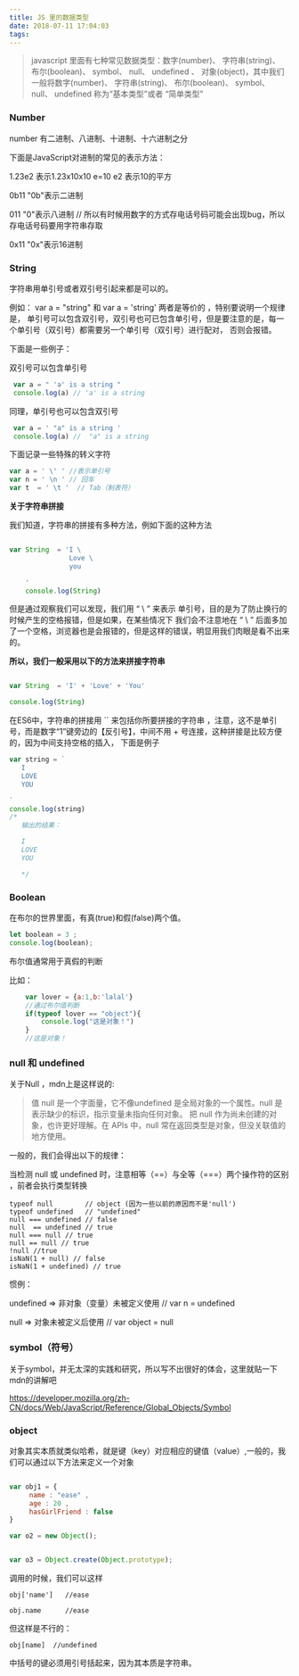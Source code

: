 ```yaml
---
title: JS 里的数据类型
date: 2018-07-11 17:04:03
tags:
---
```


>javascript 里面有七种常见数据类型：数字(number)、 字符串(string)、 布尔(boolean)、 symbol、 null、 undefined
、 对象(object)，其中我们一般将数字(number)、 字符串(string)、 布尔(boolean)、 symbol、 null、 undefined 称为“基本类型”或者
“简单类型”

### Number
number 有二进制、八进制、十进制、十六进制之分

下面是JavaScript对进制的常见的表示方法：

1.23e2   表示1.23x10x10  e=10 e2 表示10的平方

0b11 "0b"表示二进制

011   "0"表示八进制    // 所以有时候用数字的方式存电话号码可能会出现bug，所以存电话号码要用字符串存取

0x11  "0x"表示16进制


### String


字符串用单引号或者双引号引起来都是可以的。

例如： var a = "string" 和 var a = 'string' 两者是等价的 ，特别要说明一个规律是，
单引号可以包含双引号，双引号也可已包含单引号，但是要注意的是，每一个单引号（双引号）都需要另一个单引号（双引号）进行配对，
否则会报错。

下面是一些例子：

双引号可以包含单引号

```javascript
 var a = " 'a' is a string "
 console.log(a) // 'a' is a string

```
同理，单引号也可以包含双引号

```javascript
 var a = ' "a" is a string '
 console.log(a) //  "a" is a string

```

下面记录一些特殊的转义字符

```javascript
var a = ' \' ' //表示单引号
var n = ' \n ' // 回车
var t  = ' \t '  // Tab（制表符）
```


**关于字符串拼接**

我们知道，字符串的拼接有多种方法，例如下面的这种方法

```javascript

var String  = 'I \
               Love \
               you

    '
    console.log(String)
```
但是通过观察我们可以发现，我们用 “ \ ”  来表示 单引号，目的是为了防止换行的时候产生的空格报错，但是如果，在某些情况下
我们会不注意地在 “ \ ” 后面多加了一个空格，浏览器也是会报错的，但是这样的错误，明显用我们肉眼是看不出来的。

**所以，我们一般采用以下的方法来拼接字符串**

```javascript

var String  = 'I' + 'Love' + 'You'

console.log(String)

```

在ES6中，字符串的拼接用 `` 来包括你所要拼接的字符串 ，注意，这不是单引号，而是数字“1”键旁边的【反引号】，中间不用 + 号连接，这种拼接是比较方便的，因为中间支持空格的插入，
下面是例子

```javascript
var string = `
   I
   LOVE
   YOU

`
console.log(string)
/*
   输出的结果：

   I
   LOVE
   YOU

   */
```

### Boolean

在布尔的世界里面，有真(true)和假(false)两个值。

```javascript
let boolean = 3 ;
console.log(boolean);
```
布尔值通常用于真假的判断

比如：
```javascript
    var lover = {a:1,b:'lalal'}
    //通过布尔值判断
    if(typeof lover == "object"){
        console.log("这是对象！")
    }
    //这是对象！
```


### null 和 undefined

关于Null ，mdn上是这样说的:

>值 null 是一个字面量，它不像undefined 是全局对象的一个属性。null 是表示缺少的标识，指示变量未指向任何对象。
把 null 作为尚未创建的对象，也许更好理解。在 APIs 中，null 常在返回类型是对象，但没关联值的地方使用。

一般的，我们会得出以下的规律：

当检测 null 或 undefined 时，注意相等（==）与全等（===）两个操作符的区别 ，前者会执行类型转换
```
typeof null        // object (因为一些以前的原因而不是'null')
typeof undefined   // "undefined"
null === undefined // false
null  == undefined // true
null === null // true
null == null // true
!null //true
isNaN(1 + null) // false
isNaN(1 + undefined) // true
```
惯例：

undefined => 非对象（变量）未被定义使用   // var n = undefined

null           =>  对象未被定义后使用  // var object = null


### symbol（符号）

关于symbol，并无太深的实践和研究，所以写不出很好的体会，这里就贴一下mdn的讲解吧

https://developer.mozilla.org/zh-CN/docs/Web/JavaScript/Reference/Global_Objects/Symbol


### object

对象其实本质就类似哈希，就是键（key）对应相应的键值（value）,一般的，我们可以通过以下方法来定义一个对象

```javascript

var obj1 = {
     name : "ease" ,
     age : 20 ,
     hasGirlFriend : false
}

var o2 = new Object();


var o3 = Object.create(Object.prototype);


```
调用的时候，我们可以这样
```
obj['name']   //ease

obj.name      //ease
```
但这样是不行的：


```
obj[name]  //undefined

```

中括号的键必须用引号括起来，因为其本质是字符串。








